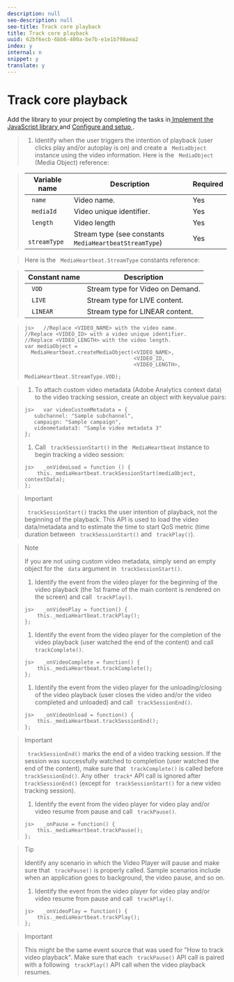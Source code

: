 ```yaml
---
description: null
seo-description: null
seo-title: Track core playback
title: Track core playback
uuid: 62bf6ecb-6bb6-400a-be7b-e1e1b798aea2
index: y
internal: n
snippet: y
translate: y
---
```


# Track core playback

Add the library to your project by completing the tasks in[ Implement the JavaScript library ](c_vhl_imp-lib-js.md#concept_A72BFE683F4A4A3397FD0C71E955DF07) and [ Configure and setup ](t_vhl_set-up-vid-track-feat_js.md#task_7DDA96A6DDB841569025678102973E60). 
>1. Identify when the user triggers the intention of playback (user clicks play and/or autoplay is on) and create a ` MediaObject` instance using the video information.
>   Here is the ` MediaObject` (Media Object) reference: 


>   |  Variable name  | Description  | Required  |
>   |---|---|---|
>   |  ` name`  | Video name.  | Yes  |
>   |  ` mediaId`  | Video unique identifier.  | Yes  |
>   |  ` length`  | Video length  | Yes  |
>   |  ` streamType`  | Stream type (see constants ` MediaHeartbeatStreamType`)  | Yes  |

>   Here is the ` MediaHeartbeat.StreamType` constants reference: 


>   |  Constant name  | Description  |
>   |---|---|
>   |  ` VOD`  | Stream type for Video on Demand.  |
>   |  ` LIVE`  | Stream type for LIVE content.  |
>   |  ` LINEAR`  | Stream type for LINEAR content.  |

>
>   ```
>   js>   //Replace <VIDEO_NAME> with the video name. 
>   //Replace <VIDEO_ID> with a video unique identifier. 
>   //Replace <VIDEO_LENGTH> with the video length.  
>   var mediaObject =  
>     MediaHeartbeat.createMediaObject(<VIDEO_NAME>,  
>                                      <VIDEO_ID,  
>                                      <VIDEO_LENGTH>, 
>                                      MediaHeartbeat.StreamType.VOD);
>   ```

>
>1. To attach custom video metadata (Adobe Analytics context data) to the video tracking session, create an object with keyvalue pairs:
>
>   ```
>   js>   var videoCustomMetadata = { 
>      subchannel: "Sample sub­channel",  
>      campaign: "Sample campaign",  
>      videometadata3: "Sample video metadata 3" 
>   };
>   ```
>
>1. Call ` trackSessionStart()` in the ` MediaHeartbeat` instance to begin tracking a video session:
>
>   ```
>   js>   _onVideoLoad = function () { 
>       this._mediaHeartbeat.trackSessionStart(mediaObject, contextData); 
>   }; 
>   
>   ```

>   >[!IMPORTANT]
>   >
>   >` trackSessionStart()` tracks the user intention of playback, not the beginning of the playback. This API is used to load the video data/metadata and to estimate the time to start QoS metric (time duration between ` trackSessionStart()` and ` trackPlay()`). 

>   >[!NOTE]
>   >
>   >If you are not using custom video metadata, simply send an empty object for the ` data` argument in ` trackSessionStart()`. 
>
>1. Identify the event from the video player for the beginning of the video playback (the 1st frame of the main content is rendered on the screen) and call ` trackPlay()`.
>
>   ```
>   js>   _onVideoPlay = function() { 
>       this._mediaHeartbeat.trackPlay(); 
>   };
>   ```
>
>1. Identify the event from the video player for the completion of the video playback (user watched the end of the content) and call ` trackComplete()`.
>
>   ```
>   js>   _onVideoComplete = function() { 
>       this._mediaHeartbeat.trackComplete(); 
>   };
>   ```
>
>1. Identify the event from the video player for the unloading/closing of the video playback (user closes the video and/or the video completed and unloaded) and call ` trackSessionEnd()`.
>
>   ```
>   js>   _onVideoUnload = function() { 
>       this._mediaHeartbeat.trackSessionEnd(); 
>   };
>   ```

>   >[!IMPORTANT]
>   >
>   >` trackSessionEnd()` marks the end of a video tracking session. If the session was successfully watched to completion (user watched the end of the content), make sure that ` trackComplete()` is called before ` trackSessionEnd()`. Any other ` track*` API call is ignored after ` trackSessionEnd()` (except for ` trackSessionStart()` for a new video tracking session). 
>
>1. Identify the event from the video player for video play and/or video resume from pause and call ` trackPause()`.
>
>   ```
>   js>   _onPause = function() { 
>       this._mediaHeartbeat.trackPause(); 
>   }; 
>   
>   ```

>   >[!TIP]
>   >
>   >Identify any scenario in which the Video Player will pause and make sure that ` trackPause()` is properly called. Sample scenarios include when an application goes to background, the video pause, and so on. 
>
>1. Identify the event from the video player for video play and/or video resume from pause and call ` trackPlay()`.
>
>   ```
>   js>   _onVideoPlay = function() { 
>       this._mediaHeartbeat.trackPlay(); 
>   };
>   ```

>   >[!IMPORTANT]
>   >
>   >This might be the same event source that was used for "How to track video playback". Make sure that each ` trackPause()` API call is paired with a following ` trackPlay()` API call when the video playback resumes. 
>
